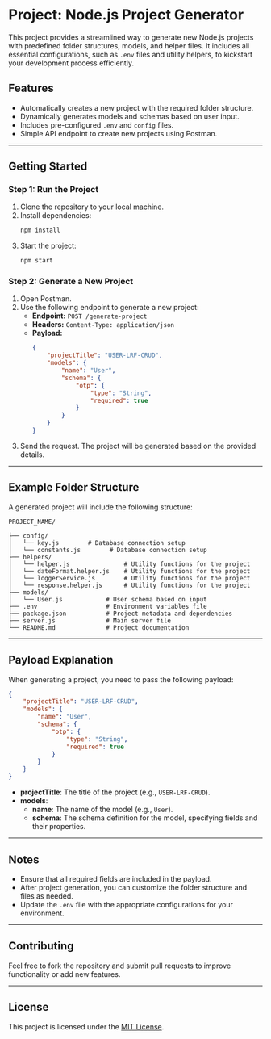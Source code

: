 # Project: Node.js Project Generator

This project provides a streamlined way to generate new Node.js projects with predefined folder structures, models, and helper files. It includes all essential configurations, such as `.env` files and utility helpers, to kickstart your development process efficiently.

## Features
- Automatically creates a new project with the required folder structure.
- Dynamically generates models and schemas based on user input.
- Includes pre-configured `.env` and `config` files.
- Simple API endpoint to create new projects using Postman.

---

## Getting Started

### Step 1: Run the Project
1. Clone the repository to your local machine.
2. Install dependencies:
   ```bash
   npm install
   ```
3. Start the project:
   ```bash
   npm start
   ```

### Step 2: Generate a New Project
1. Open Postman.
2. Use the following endpoint to generate a new project:
   - **Endpoint:** `POST /generate-project`
   - **Headers:** `Content-Type: application/json`
   - **Payload:**
     ```json
     {
         "projectTitle": "USER-LRF-CRUD",
         "models": {
             "name": "User",
             "schema": {
                 "otp": {
                     "type": "String",
                     "required": true
                 }
             }
         }
     }
     ```
3. Send the request. The project will be generated based on the provided details.

---

## Example Folder Structure

A generated project will include the following structure:

```
PROJECT_NAME/

├── config/
│   └── key.js        # Database connection setup
│   └── constants.js        # Database connection setup
├── helpers/
│   └── helper.js               # Utility functions for the project
│   └── dateFormat.helper.js    # Utility functions for the project
│   └── loggerService.js        # Utility functions for the project
│   └── response.helper.js      # Utility functions for the project
├── models/
│   └── User.js            # User schema based on input
├── .env                   # Environment variables file
├── package.json           # Project metadata and dependencies
├── server.js              # Main server file
└── README.md              # Project documentation
```

---

## Payload Explanation
When generating a project, you need to pass the following payload:

```json
{
    "projectTitle": "USER-LRF-CRUD",
    "models": {
        "name": "User",
        "schema": {
            "otp": {
                "type": "String",
                "required": true
            }
        }
    }
}
```

- **projectTitle**: The title of the project (e.g., `USER-LRF-CRUD`).
- **models**:
  - **name**: The name of the model (e.g., `User`).
  - **schema**: The schema definition for the model, specifying fields and their properties.

---

## Notes
- Ensure that all required fields are included in the payload.
- After project generation, you can customize the folder structure and files as needed.
- Update the `.env` file with the appropriate configurations for your environment.

---

## Contributing
Feel free to fork the repository and submit pull requests to improve functionality or add new features.

---

## License
This project is licensed under the [MIT License](LICENSE).

